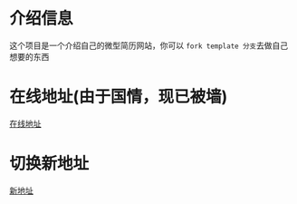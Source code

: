 
# 介绍信息
这个项目是一个介绍自己的微型简历网站，你可以 ``fork template 分支``去做自己想要的东西

# 在线地址(由于国情，现已被墙)
[在线地址](https://self-me.vercel.app/#/terminal)
# 切换新地址 
[新地址](https://self-udpn.netlify.app/self/#/index)
